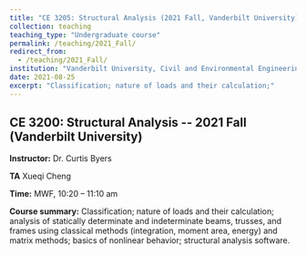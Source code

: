 ```yaml
---
title: "CE 3205: Structural Analysis (2021 Fall, Vanderbilt University)"
collection: teaching
teaching_type: "Undergraduate course"
permalink: /teaching/2021_Fall/ 
redirect_from:
  - /teaching/2021_Fall/ 
institution: "Vanderbilt University, Civil and Environmental Engineering"
date: 2021-08-25
excerpt: "Classification; nature of loads and their calculation;"
---
```


## CE 3200: Structural Analysis -- 2021 Fall (Vanderbilt University)

**Instructor:** Dr. Curtis Byers

**TA** Xueqi Cheng

**Time:**  MWF, 10:20 – 11:10 am 

**Course summary:** Classification; nature of loads and their calculation; analysis of statically determinate and indeterminate beams, trusses, and frames using classical methods (integration, moment area, energy) and matrix methods; basics of nonlinear behavior; structural analysis software. 
